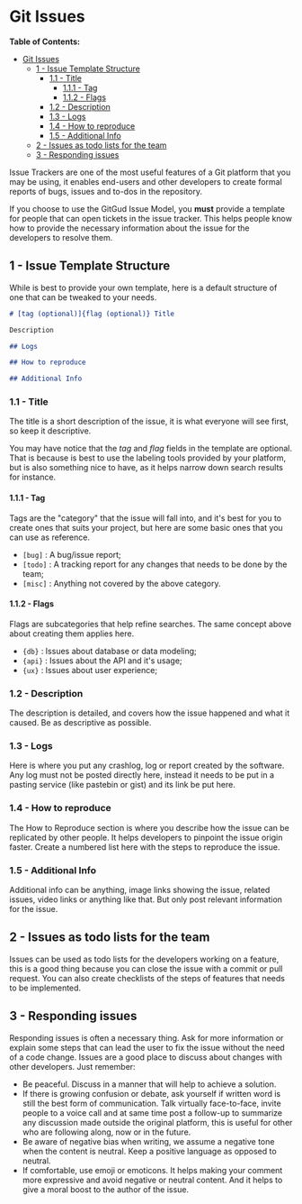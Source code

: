# Git Issues

**Table of Contents:**

- [Git Issues](#git-issues)
	- [1 - Issue Template Structure](#1---issue-template-structure)
		- [1.1 - Title](#11---title)
			- [1.1.1 - Tag](#111---tag)
			- [1.1.2 - Flags](#112---flags)
		- [1.2 - Description](#12---description)
		- [1.3 - Logs](#13---logs)
		- [1.4 - How to reproduce](#14---how-to-reproduce)
		- [1.5 - Additional Info](#15---additional-info)
	- [2 - Issues as todo lists for the team](#2---issues-as-todo-lists-for-the-team)
	- [3 - Responding issues](#3---responding-issues)

Issue Trackers are one of the most useful features of a Git platform that you may be using, it enables end-users and other developers to create formal reports of bugs, issues and to-dos in the repository.

If you choose to use the GitGud Issue Model, you **must** provide a template for people that can open tickets in the issue tracker. This helps people know how to provide the necessary information about the issue for the developers to resolve them.

## 1 - Issue Template Structure

While is best to provide your own template, here is a default structure of one that can be tweaked to your needs.

```Markdown
# [tag (optional)]{flag (optional)} Title

Description

## Logs

## How to reproduce

## Additional Info
```

### 1.1 - Title

The title is a short description of the issue, it is what everyone will see first, so keep it descriptive.

You may have notice that the *tag* and *flag* fields in the template are optional. That is because is best to use the labeling tools provided by your platform, but is also something nice to have, as it helps narrow down search results for instance.

#### 1.1.1 - Tag

Tags are the "category" that the issue will fall into, and it's best for you to create ones that suits your project, but here are some basic ones that you can use as reference.

- `[bug]` : A bug/issue report;
- `[todo]` : A tracking report for any changes that needs to be done by the team;
- `[misc]` : Anything not covered by the above category.

#### 1.1.2 - Flags

Flags are subcategories that help refine searches. The same concept above about creating them applies here.

- `{db}` : Issues about database or data modeling;
- `{api}` : Issues about the API and it's usage;
- `{ux}` : Issues about user experience;

### 1.2 - Description

The description is detailed, and covers how the issue happened and what it caused. Be as descriptive as possible.

### 1.3 - Logs

Here is where you put any crashlog, log or report created by the software. Any log must not be posted directly here, instead it needs to be put in a pasting service (like pastebin or gist) and its link be put here.

### 1.4 - How to reproduce

The How to Reproduce section is where you describe how the issue can be replicated by other people. It helps developers to pinpoint the issue origin faster. Create a numbered list here with the steps to reproduce the issue.

### 1.5 - Additional Info

Additional info can be anything, image links showing the issue, related issues, video links or anything like that. But only post relevant information for the issue.

## 2 - Issues as todo lists for the team

Issues can be used as todo lists for the developers working on a feature, this is a good thing because you can close the issue with a commit or pull request. You can also create checklists of the steps of features that needs to be implemented.

## 3 - Responding issues

Responding issues is often a necessary thing. Ask for more information or explain some steps that can lead the user to fix the issue without the need of a code change. Issues are a good place to discuss about changes with other developers. Just remember:

- Be peaceful. Discuss in a manner that will help to achieve a solution.
- If there is growing confusion or debate, ask yourself if written word is still the best form of communication. Talk virtually face-to-face, invite people to a voice call and at same time post a follow-up to summarize any discussion made outside the original platform, this is useful for other who are following along, now or in the future.
- Be aware of negative bias when writing, we assume a negative tone when the content is neutral. Keep a positive language as opposed to neutral.
- If comfortable, use emoji or emoticons. It helps making your comment more expressive and avoid negative or neutral content. And it helps to give a moral boost to the author of the issue.